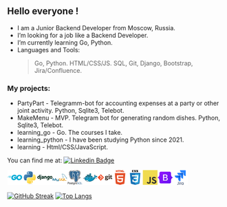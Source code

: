 ## Hello everyone !

+ I am a Junior Backend Developer from Moscow, Russia.
+ I’m looking for a job like a Backend Developer.
+ I’m currently learning Go, Python.
+ Languages and Tools:
  > Go, Python. HTML/CSS/JS. SQL, Git, Django, Bootstrap, Jira/Confluence.


### My projects:
+ PartyPart - Telegramm-bot for accounting expenses at a party or other joint activity. Python, Sqlite3, Telebot.
+ MakeMenu - MVP. Telegram bot for generating random dishes. Python, Sqlite3, Telebot.
+ learning_go - Go. The courses I take.
+ learning_python - I have been studying Python since 2021.
+ learning - Html/CSS/JavaScript.

You can find me at: <a href="http://www.linkedin.com/in/klevtsovsergey" rel="nofollow"><img src="https://img.shields.io/badge/-klevtsovsergey-blue?style=flat&logo=Linkedin&logoColor=white" alt="Linkedin Badge" data-canonical-src="https://img.shields.io/badge/-klevtsovsergey-blue?style=flat&logo=Linkedin&logoColor=white" style="max-width: 100%;"></a>

<img src="https://raw.githubusercontent.com/devicons/devicon/1119b9f84c0290e0f0b38982099a2bd027a48bf1/icons/go/go-original-wordmark.svg"  width=35px /><img src="https://raw.githubusercontent.com/devicons/devicon/1119b9f84c0290e0f0b38982099a2bd027a48bf1/icons/python/python-original.svg"  width=35px /><img src="https://raw.githubusercontent.com/devicons/devicon/1119b9f84c0290e0f0b38982099a2bd027a48bf1/icons/django/django-plain-wordmark.svg"  width=35px /><img src="https://raw.githubusercontent.com/devicons/devicon/1119b9f84c0290e0f0b38982099a2bd027a48bf1/icons/mysql/mysql-original-wordmark.svg"  width=35px /><img src="https://raw.githubusercontent.com/devicons/devicon/1119b9f84c0290e0f0b38982099a2bd027a48bf1/icons/postgresql/postgresql-original-wordmark.svg"  width=35px /><img src="https://raw.githubusercontent.com/devicons/devicon/1119b9f84c0290e0f0b38982099a2bd027a48bf1/icons/docker/docker-original.svg"  width=35px /><img src="https://raw.githubusercontent.com/devicons/devicon/1119b9f84c0290e0f0b38982099a2bd027a48bf1/icons/git/git-original-wordmark.svg"  width=35px /><img src="https://raw.githubusercontent.com/devicons/devicon/1119b9f84c0290e0f0b38982099a2bd027a48bf1/icons/html5/html5-plain-wordmark.svg"  width=35px /><img src="https://raw.githubusercontent.com/devicons/devicon/1119b9f84c0290e0f0b38982099a2bd027a48bf1/icons/css3/css3-original-wordmark.svg"  width=35px /><img src="https://raw.githubusercontent.com/devicons/devicon/1119b9f84c0290e0f0b38982099a2bd027a48bf1/icons/javascript/javascript-original.svg"  width=35px /><img src="https://raw.githubusercontent.com/devicons/devicon/1119b9f84c0290e0f0b38982099a2bd027a48bf1/icons/bootstrap/bootstrap-original.svg"  width=35px /><img src="https://raw.githubusercontent.com/devicons/devicon/1119b9f84c0290e0f0b38982099a2bd027a48bf1/icons/jira/jira-original-wordmark.svg"  width=35px />

[![GitHub Streak](https://streak-stats.demolab.com?user=klevtcov&theme=buefy)](https://git.io/streak-stats) [![Top Langs](https://github-readme-stats.vercel.app/api/top-langs/?username=klevtcov&layout=compact)](https://github.com/anuraghazra/github-readme-stats)

<!--
**klevtcov/klevtcov** is a ✨ _special_ ✨ repository because its `README.md` (this file) appears on your GitHub profile.

👨‍💻 About Me : I am a Junior Python Developer  from Belarus.
🔭 I’m looking for a job like a Web-developer.

🌱 I'm not a perfect programmer, but I want to become one.

⚡ In my free time, I solve problems on Codewars and learning something new.

📫How to reach me: Linkedin Badge

Here are some ideas to get you started:

- 🔭 I’m currently working on ...
- 🌱 I’m currently learning ...
- 👯 I’m looking to collaborate on ...
- 🤔 I’m looking for help with ...
- 💬 Ask me about ...
- 📫 How to reach me: ...
- 😄 Pronouns: ...
- ⚡ Fun fact: ...
-->
